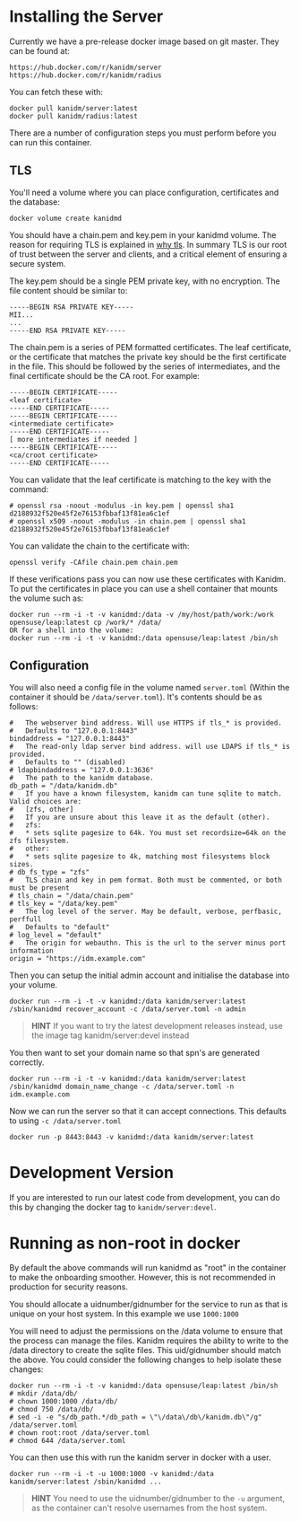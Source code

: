 # Installing the Server

Currently we have a pre-release docker image based on git master. They can be found at:

    https://hub.docker.com/r/kanidm/server
    https://hub.docker.com/r/kanidm/radius

You can fetch these with:

    docker pull kanidm/server:latest
    docker pull kanidm/radius:latest

There are a number of configuration steps you must perform before you can run this container.

## TLS

You'll need a volume where you can place configuration, certificates and the database:

    docker volume create kanidmd

You should have a chain.pem and key.pem in your kanidmd volume. The reason for requiring
TLS is explained in [why tls](./why_tls.md). In summary TLS is our root of trust between the
server and clients, and a critical element of ensuring a secure system.

The key.pem should be a single PEM private key, with no encryption. The file content should be
similar to:

    -----BEGIN RSA PRIVATE KEY-----
    MII...
    ...
    -----END RSA PRIVATE KEY-----

The chain.pem is a series of PEM formatted certificates. The leaf certificate, or the certificate
that matches the private key should be the first certificate in the file. This should be followed
by the series of intermediates, and the final certificate should be the CA root. For example:

    -----BEGIN CERTIFICATE-----
    <leaf certificate>
    -----END CERTIFICATE-----
    -----BEGIN CERTIFICATE-----
    <intermediate certificate>
    -----END CERTIFICATE-----
    [ more intermediates if needed ]
    -----BEGIN CERTIFICATE-----
    <ca/croot certificate>
    -----END CERTIFICATE-----

You can validate that the leaf certificate is matching to the key with the command:

    # openssl rsa -noout -modulus -in key.pem | openssl sha1
    d2188932f520e45f2e76153fbbaf13f81ea6c1ef
    # openssl x509 -noout -modulus -in chain.pem | openssl sha1
    d2188932f520e45f2e76153fbbaf13f81ea6c1ef

You can validate the chain to the certificate with:

    openssl verify -CAfile chain.pem chain.pem

If these verifications pass you can now use these certificates with Kanidm. To put the certificates
in place you can use a shell container that mounts the volume such as:

    docker run --rm -i -t -v kanidmd:/data -v /my/host/path/work:/work opensuse/leap:latest cp /work/* /data/
    OR for a shell into the volume:
    docker run --rm -i -t -v kanidmd:/data opensuse/leap:latest /bin/sh

## Configuration

You will also need a config file in the volume named `server.toml` (Within the container it should be
`/data/server.toml`). It's contents should be as follows:

    #   The webserver bind address. Will use HTTPS if tls_* is provided.
    #   Defaults to "127.0.0.1:8443"
    bindaddress = "127.0.0.1:8443"
    #   The read-only ldap server bind address. will use LDAPS if tls_* is provided.
    #   Defaults to "" (disabled)
    # ldapbindaddress = "127.0.0.1:3636"
    #   The path to the kanidm database.
    db_path = "/data/kanidm.db"
    #   If you have a known filesystem, kanidm can tune sqlite to match. Valid choices are:
    #   [zfs, other]
    #   If you are unsure about this leave it as the default (other).
    #   zfs:
    #   * sets sqlite pagesize to 64k. You must set recordsize=64k on the zfs filesystem.
    #   other:
    #   * sets sqlite pagesize to 4k, matching most filesystems block sizes.
    # db_fs_type = "zfs"
    #   TLS chain and key in pem format. Both must be commented, or both must be present
    # tls_chain = "/data/chain.pem"
    # tls_key = "/data/key.pem"
    #   The log level of the server. May be default, verbose, perfbasic, perffull
    #   Defaults to "default"
    # log_level = "default"
    #   The origin for webauthn. This is the url to the server minus port information
    origin = "https://idm.example.com"

Then you can setup the initial admin account and initialise the database into your volume.

    docker run --rm -i -t -v kanidmd:/data kanidm/server:latest /sbin/kanidmd recover_account -c /data/server.toml -n admin

> **HINT**
> If you want to try the latest development releases instead, use the image tag kanidm/server:devel instead

You then want to set your domain name so that spn's are generated correctly.

    docker run --rm -i -t -v kanidmd:/data kanidm/server:latest /sbin/kanidmd domain_name_change -c /data/server.toml -n idm.example.com

Now we can run the server so that it can accept connections. This defaults to using `-c /data/server.toml`

    docker run -p 8443:8443 -v kanidmd:/data kanidm/server:latest

# Development Version

If you are interested to run our latest code from development, you can do this by changing the
docker tag to `kanidm/server:devel`.

# Running as non-root in docker

By default the above commands will run kanidmd as "root" in the container to make the onboarding
smoother. However, this is not recommended in production for security reasons.

You should allocate a uidnumber/gidnumber for the service to run as that is unique on your host
system. In this example we use `1000:1000`

You will need to adjust the permissions on the /data volume to ensure that the process
can manage the files. Kanidm requires the ability to write to the /data directory to create
the sqlite files. This uid/gidnumber should match the above. You could consider the following
changes to help isolate these changes:

    docker run --rm -i -t -v kanidmd:/data opensuse/leap:latest /bin/sh
    # mkdir /data/db/
    # chown 1000:1000 /data/db/
    # chmod 750 /data/db/
    # sed -i -e "s/db_path.*/db_path = \"\/data\/db\/kanidm.db\"/g" /data/server.toml
    # chown root:root /data/server.toml
    # chmod 644 /data/server.toml

You can then use this with run the kanidm server in docker with a user.

    docker run --rm -i -t -u 1000:1000 -v kanidmd:/data kanidm/server:latest /sbin/kanidmd ...

> **HINT**
> You need to use the uidnumber/gidnumber to the `-u` argument, as the container can't resolve
> usernames from the host system.


